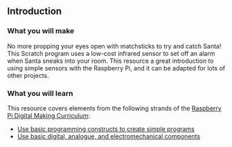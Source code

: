 ## Introduction

### What you will make
No more propping your eyes open with matchsticks to try and catch Santa! This Scratch program uses a low-cost infrared sensor to set off an alarm when Santa sneaks into your room. This resource a great introduction to using simple sensors with the Raspberry Pi, and it can be adapted for lots of other projects.

### What you will learn

This resource covers elements from the following strands of the [Raspberry Pi Digital Making Curriculum](https://www.raspberrypi.org/curriculum/):

- [Use basic programming constructs to create simple programs](https://www.raspberrypi.org/curriculum/programming/creator)
- [Use basic digital, analogue, and electromechanical components](https://www.raspberrypi.org/curriculum/physical-computing/creator)

